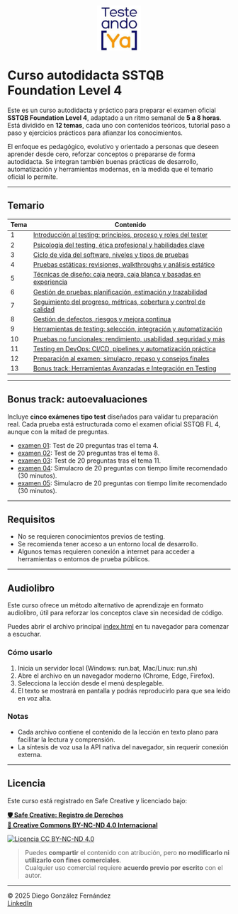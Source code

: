 <p align=center>
<a href="https://www.testeandoya.com">
  <img src="testeandoya_logo.jpg" alt="TesteandoYa" style="max-width: 20%; height: auto; display: block; margin: auto;" />
</a>
</p>

# Curso autodidacta SSTQB Foundation Level 4

Este es un curso autodidacta y práctico para preparar el examen oficial **SSTQB Foundation Level 4**, adaptado a un ritmo semanal de **5 a 8 horas**. Está dividido en **12 temas**, cada uno con contenidos teóricos, tutorial paso a paso y ejercicios prácticos para afianzar los conocimientos.

El enfoque es pedagógico, evolutivo y orientado a personas que deseen aprender desde cero, reforzar conceptos o prepararse de forma autodidacta. Se integran también buenas prácticas de desarrollo, automatización y herramientas modernas, en la medida que el temario oficial lo permite.

---

## Temario

| Tema   | Contenido                                                            |
|--------|----------------------------------------------------------------------|
| 1      | [Introducción al testing: principios, proceso y roles del tester](./Tema01/readme.md)     |
| 2      | [Psicología del testing, ética profesional y habilidades clave](./Tema02/readme.md) <!-- [🛒](https://hotmart.com/es) -->       |
| 3      | [Ciclo de vida del software, niveles y tipos de pruebas](./Tema03/readme.md)              |
| 4      | [Pruebas estáticas: revisiones, walkthroughs y análisis estático](./Tema04/readme.md)     |
| 5      | [Técnicas de diseño: caja negra, caja blanca y basadas en experiencia](./Tema05/readme.md)|
| 6      | [Gestión de pruebas: planificación, estimación y trazabilidad](./Tema06/readme.md)        |
| 7      | [Seguimiento del progreso, métricas, cobertura y control de calidad](./Tema07/readme.md)  |
| 8      | [Gestión de defectos, riesgos y mejora continua](./Tema08/readme.md)                      |
| 9      | [Herramientas de testing: selección, integración y automatización](./Tema09/readme.md)    |
| 10     | [Pruebas no funcionales: rendimiento, usabilidad, seguridad y más](./Tema10/readme.md)    |
| 11     | [Testing en DevOps: CI/CD, pipelines y automatización práctica](./Tema11/readme.md)       |
| 12     | [Preparación al examen: simulacro, repaso y consejos finales](./Tema12/readme.md)         |
| 13     | [Bonus track: Herramientas Avanzadas e Integración en Testing](./Tema13/readme.md)         |

---

## Bonus track: autoevaluaciones

Incluye **cinco exámenes tipo test** diseñados para validar tu preparación real. Cada prueba está estructurada como el examen oficial SSTQB FL 4, aunque con la mitad de preguntas.

- [examen 01](./bonus-track/01-examen.md): Test de 20 preguntas tras el tema 4.
- [examen 02](./bonus-track/02-examen.md): Test de 20 preguntas tras el tema 8.
- [examen 03](./bonus-track/03-examen.md): Test de 20 preguntas tras el tema 11.
- [examen 04](./bonus-track/04-examen.md): Simulacro de 20 preguntas con tiempo límite recomendado (30 minutos).
- [examen 05](./bonus-track/05-examen.md): Simulacro de 20 preguntas con tiempo límite recomendado (30 minutos).

---

## Requisitos

- No se requieren conocimientos previos de testing.
- Se recomienda tener acceso a un entorno local de desarrollo.
- Algunos temas requieren conexión a internet para acceder a herramientas o entornos de prueba públicos.

---

## Audiolibro

Este curso ofrece un método alternativo de aprendizaje en formato audiolibro, útil para reforzar los conceptos clave sin necesidad de código.

Puedes abrir el archivo principal [index.html](./audiobook/index.html) en tu navegador para comenzar a escuchar.

### Cómo usarlo

1. Inicia un servidor local (Windows: run.bat, Mac/Linux: run.sh)
1. Abre el archivo en un navegador moderno (Chrome, Edge, Firefox).  
2. Selecciona la lección desde el menú desplegable.  
3. El texto se mostrará en pantalla y podrás reproducirlo para que sea leído en voz alta.  

### Notas

- Cada archivo contiene el contenido de la lección en texto plano para facilitar la lectura y comprensión.  
- La síntesis de voz usa la API nativa del navegador, sin requerir conexión externa.  

---

## Licencia

Este curso está registrado en Safe Creative y licenciado bajo:

[**🛡️ Safe Creative: Registro de Derechos**](https://www.safecreative.org/work/2508122763967-sstqb-fl-4-0-audiobook-tts-v1-1)  
[**🪪 Creative Commons BY-NC-ND 4.0 Internacional**](http://creativecommons.org/licenses/by-nc-nd/4.0/)

[![Licencia CC BY-NC-ND 4.0](https://licensebuttons.net/l/by-nc-nd/4.0/88x31.png)](http://creativecommons.org/licenses/by-nc-nd/4.0/)

> Puedes **compartir** el contenido con atribución, pero **no modificarlo ni utilizarlo con fines comerciales**.  
> Cualquier uso comercial requiere **acuerdo previo por escrito** con el autor.

---

© 2025 Diego González Fernández  
[LinkedIn](https://www.linkedin.com/in/diego-gonzalez-fernandez)

